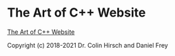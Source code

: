 # The Art of C++ Website

[The Art of C++ Website](https://taocpp.github.io)

Copyright (c) 2018-2021 Dr. Colin Hirsch and Daniel Frey
